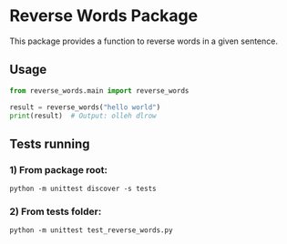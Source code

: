 # Reverse Words Package

This package provides a function to reverse words in a given sentence.

## Usage
```python
from reverse_words.main import reverse_words

result = reverse_words("hello world")
print(result)  # Output: olleh dlrow
```

## Tests running
### 1) From package root:
    python -m unittest discover -s tests
### 2) From tests folder:
    python -m unittest test_reverse_words.py

    

  
